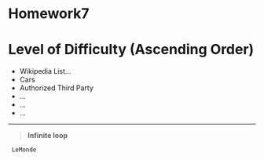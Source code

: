 # Homework7
# Level of Difficulty (Ascending Order)

- Wikipedia List...
- Cars
- Authorized Third Party
- ...
- ...
- ...



---
> **Infinite loop**
````
 LeMonde



